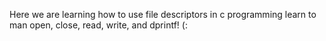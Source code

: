 Here we are learning how to use file descriptors in c programming
learn to man open, close, read, write, and dprintf! (: